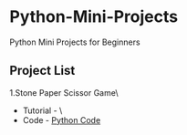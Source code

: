# Python-Mini-Projects
Python Mini Projects for Beginners

## Project List

1.Stone Paper Scissor Game\
  - Tutorial - []()\
  - Code - [Python Code](https://github.com/amolambkar/Python-Mini-Projects/tree/main/Stone%20Paper%20Scissor)
